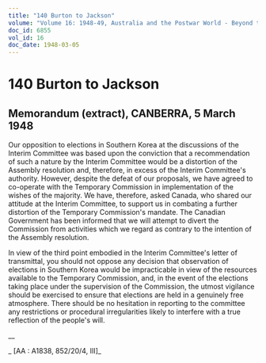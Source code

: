 ```yaml
---
title: "140 Burton to Jackson"
volume: "Volume 16: 1948-49, Australia and the Postwar World - Beyond the Region"
doc_id: 6855
vol_id: 16
doc_date: 1948-03-05
---
```


# 140 Burton to Jackson

## Memorandum (extract), CANBERRA, 5 March 1948

Our opposition to elections in Southern Korea at the discussions of the Interim Committee was based upon the conviction that a recommendation of such a nature by the Interim Committee would be a distortion of the Assembly resolution and, therefore, in excess of the Interim Committee's authority. However, despite the defeat of our proposals, we have agreed to co-operate with the Temporary Commission in implementation of the wishes of the majority. We have, therefore, asked Canada, who shared our attitude at the Interim Committee, to support us in combating a further distortion of the Temporary Commission's mandate. The Canadian Government has been informed that we will attempt to divert the Commission from activities which we regard as contrary to the intention of the Assembly resolution.

In view of the third point embodied in the Interim Committee's letter of transmittal, you should not oppose any decision that observation of elections in Southern Korea would be impracticable in view of the resources available to the Temporary Commission, and, in the event of the elections taking place under the supervision of the Commission, the utmost vigilance should be exercised to ensure that elections are held in a genuinely free atmosphere. There should be no hesitation in reporting to the committee any restrictions or procedural irregularities likely to interfere with a true reflection of the people's will.

__

_ [AA : A1838, 852/20/4, III]_
